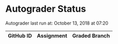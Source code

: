 # Autograder Status
Autograder last run at: October 13, 2018 at 07:20

| GitHub ID | Assignment | Graded Branch |
|-----------|------------|---------------|
